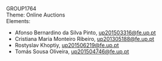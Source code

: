 GROUP1764   
Theme: Online Auctions   
Elements:   
 * Afonso Bernardino da Silva Pinto, up201503316@fe.up.pt
 * Cristiana Maria Monteiro Ribeiro, up201305188@fe.up.pt
 * Rostyslav Khoptiy, up201506219@fe.up.pt	
 * Tomás Sousa Oliveira, up201504746@fe.up.pt
